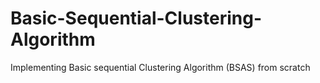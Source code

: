 # Basic-Sequential-Clustering-Algorithm
Implementing Basic sequential Clustering Algorithm (BSAS) from scratch

